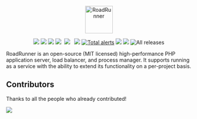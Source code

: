 <p align="center">
 <img src="https://user-images.githubusercontent.com/796136/50286124-6f7f3780-046f-11e9-9f45-e8fedd4f786d.png" height="75px" alt="RoadRunner">
</p>
<p align="center">
 <a href="https://packagist.org/packages/spiral/roadrunner"><img src="https://poser.pugx.org/spiral/roadrunner/version"></a>
	<a href="https://pkg.go.dev/github.com/roadrunner-server/roadrunner/v2?tab=doc"><img src="https://godoc.org/github.com/roadrunner-server/roadrunner/v2?status.svg"></a>
    <a href="https://twitter.com/spiralphp"><img src="https://img.shields.io/twitter/follow/spiralphp?style=social"></a>
    <a href="https://codecov.io/gh/roadrunner-server/roadrunner/"><img src="https://codecov.io/gh/roadrunner-server/roadrunner/branch/master/graph/badge.svg"></a>
	<a href="https://github.com/roadrunner-server/roadrunner/actions"><img src="https://github.com/roadrunner-server/roadrunner/workflows/rr_cli_tests/badge.svg" alt=""></a>
    <a href="https://codecov.io/gh/roadrunner-server/rr-e2e-tests/"><img src="https://codecov.io/gh/roadrunner-server/rr-e2e-tests/branch/master/graph/badge.svg"></a>
    <a href="https://github.com/roadrunner-server/rr-e2e-tests/actions"><img src="https://github.com/roadrunner-server/rr-e2e-tests/workflows/linux_on_push/badge.svg" alt=""></a>
	<a href="https://github.com/roadrunner-server/rr-e2e-tests/actions"><img src="https://github.com/roadrunner-server/rr-e2e-tests/workflows/Linters/badge.svg" alt=""></a>
	<a href="https://goreportcard.com/report/github.com/roadrunner-server/roadrunner"><img src="https://goreportcard.com/badge/github.com/roadrunner-server/roadrunner"></a>
	<a href="https://lgtm.com/projects/g/roadrunner-server/roadrunner/alerts/"><img alt="Total alerts" src="https://img.shields.io/lgtm/alerts/g/roadrunner-server/roadrunner.svg?logo=lgtm&logoWidth=18"/></a>
	<a href="https://discord.gg/TFeEmCs"><img src="https://img.shields.io/badge/discord-chat-magenta.svg"></a>
	<a href="https://packagist.org/packages/spiral/roadrunner"><img src="https://img.shields.io/packagist/dd/spiral/roadrunner?style=flat-square"></a>
    <img alt="All releases" src="https://img.shields.io/github/downloads/roadrunner-server/roadrunner/total">
</p>

RoadRunner is an open-source (MIT licensed) high-performance PHP application server, load balancer, and process manager.
It supports running as a service with the ability to extend its functionality on a per-project basis.

## Contributors

Thanks to all the people who already contributed!

<a href="https://github.com/spiral/roadrunner-docs/graphs/contributors">
  <img src="https://contributors-img.web.app/image?repo=spiral/roadrunner-docs" />
</a>
